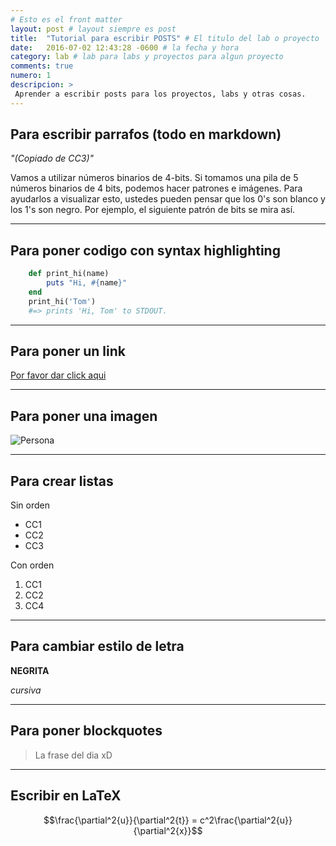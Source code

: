 ```yaml
---
# Esto es el front matter
layout: post # layout siempre es post
title:  "Tutorial para escribir POSTS" # El titulo del lab o proyecto
date:   2016-07-02 12:43:28 -0600 # la fecha y hora
category: lab # lab para labs y proyectos para algun proyecto
comments: true
numero: 1
descripcion: >
 Aprender a escribir posts para los proyectos, labs y otras cosas.
---
```


## Para escribir parrafos (todo en markdown)

_"(Copiado de CC3)"_

Vamos a utilizar números binarios de 4-bits. Si tomamos una pila de 5 números binarios de 4 bits, podemos hacer patrones e imágenes. Para ayudarlos a visualizar esto, ustedes pueden pensar que los 0's son blanco y los 1's son negro. Por ejemplo, el siguiente patrón de bits se mira así.

***

## Para poner codigo con syntax highlighting

```ruby
    def print_hi(name)
        puts "Hi, #{name}"
    end
    print_hi('Tom')
    #=> prints 'Hi, Tom' to STDOUT.
```

***

## Para poner un link

[Por favor dar click aqui](https:/google.com.gt/)

***

## Para poner una imagen

![Persona](http://www.w3schools.com/w3css/img_avatar3.png)

***

## Para crear listas

Sin orden

* CC1
* CC2
* CC3

Con orden

1. CC1
2. CC2
3. CC4

***

## Para cambiar estilo de letra

**NEGRITA**

_cursiva_

***

## Para poner blockquotes

> La frase del dia xD

***

## Escribir en LaTeX

$$\frac{\partial^2{u}}{\partial^2{t}} = c^2\frac{\partial^2{u}}{\partial^2{x}}$$
